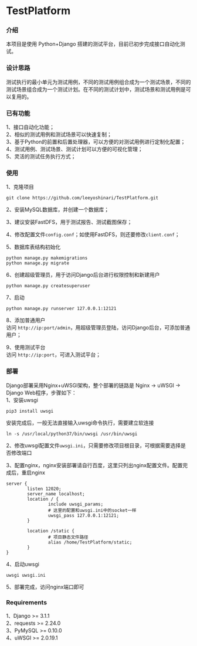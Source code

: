 # TestPlatform

### 介绍
本项目是使用 Python+Django 搭建的测试平台，目前已初步完成接口自动化测试。

### 设计思路
测试执行的最小单元为测试用例，不同的测试用例组合成为一个测试场景，不同的测试场景组合成为一个测试计划。在不同的测试计划中，测试场景和测试用例是可以复用的。

### 已有功能
1、接口自动化功能；<br>
2、相似的测试用例和测试场景可以快速复制；<br>
3、基于Python的前置和后置处理器，可以方便的对测试用例进行定制化配置；<br>
4、测试用例、测试场景、测试计划可以方便的可视化管理；<br>
5、灵活的测试任务执行方式；<br>


### 使用
1、克隆项目<br>
 ```
 git clone https://github.com/leeyoshinari/TestPlatform.git
```
 
2、安装MySQL数据库，并创建一个数据库；

3、建议安装FastDFS，用于测试报告、测试截图保存；

4、修改配置文件`config.conf`；如使用FastDFS，则还要修改`client.conf`；

5、数据库表结构初始化
```
python manage.py makemigrations
python manage.py migrate
```

6、创建超级管理员，用于访问Django后台进行权限控制和新建用户
```
python manage.py createsuperuser
```

7、启动
```
python manage.py runserver 127.0.0.1:12121
```

8、添加普通用户 <br>
    访问 `http://ip:port/admin`，用超级管理员登陆，访问Django后台，可添加普通用户；
    
9、使用测试平台 <br>
    访问 `http://ip:port`，可进入测试平台；

### 部署
Django部署采用Nginx+uWSGI架构，整个部署的链路是 Nginx -> uWSGI -> Django Web程序，步骤如下：<br>
1、安装uwsgi
```
pip3 install uwsgi
```
安装完成后，一般无法直接输入uwsgi命令执行，需要建立软连接
```
ln -s /usr/local/python37/bin/uwsgi /usr/bin/uwsgi
```
2、修改uwsgi配置文件`uwsgi.ini`，只需要修改项目根目录，可根据需要选择是否修改端口

3、配置nginx，nginx安装部署请自行百度，这里只列出nginx配置文件。配置完成后，重启nginx
```
server {
        listen 12020;
        server_name localhost;
        location / {
                include uwsgi_params;
                # 这里的配置和uwsgi.ini中的socket一样
                uwsgi_pass 127.0.0.1:12121;
        }

        location /static {
                # 项目静态文件路径
                alias /home/TestPlatform/static;
        }
}
```
4、启动uwsgi
```
uwsgi uwsgi.ini
```
5、部署完成，访问nginx端口即可

### Requirements
1、Django >= 3.1.1 <br>
2、requests >= 2.24.0 <br>
3、PyMySQL >= 0.10.0 <br>
4、uWSGI >= 2.0.19.1 <br>

